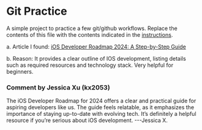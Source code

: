 # Git Practice

A simple project to practice a few git/github workflows. Replace the contents of this file with the contents indicated in the [instructions](./instructions.md).

a. Article I found: [iOS Developer Roadmap 2024: A Step-by-Step Guide](https://codei5.com/ios-developer-roadmap-2024-a-step-by-step-guide/)

b. Reason: It provides a clear outline of IOS development, listing details such as required resources and technology stack. Very helpful for beginners.

### Comment by Jessica Xu (kx2053)
The iOS Developer Roadmap for 2024 offers a clear and practical guide for aspiring developers like us. The guide feels relatable, as it emphasizes the importance of staying up-to-date with evolving tech. It’s definitely a helpful resource if you’re serious about iOS development. ---Jessica X.





